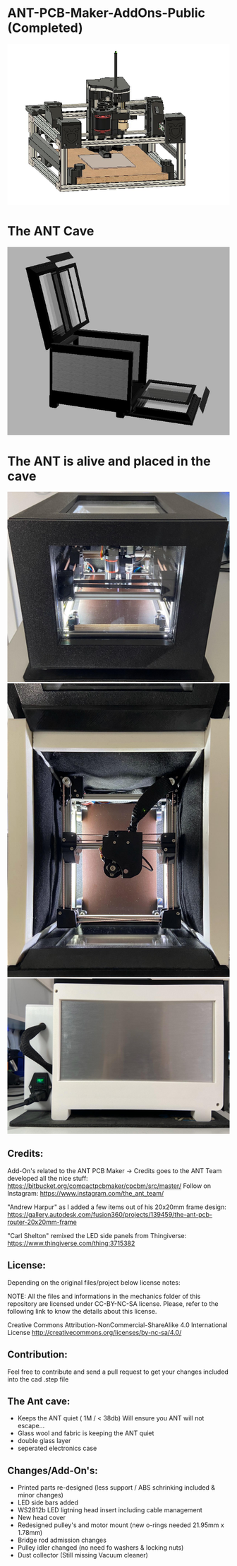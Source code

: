 # ANT-PCB-Maker-AddOns-Public (Completed)
![The Ant AddOns](Add-Ons_2.0.JPG)

# The ANT Cave
![The Case](case.JPG)

# The ANT is alive and placed in the cave
![It's alive](The_Ant.jpg)
![It's alive](The_Ant_Top.jpg)
![It's alive](The_Ant_Side.jpg)




## Credits:
Add-On's related to the ANT PCB Maker -> Credits goes to the ANT Team developed all the nice stuff:
https://bitbucket.org/compactpcbmaker/cpcbm/src/master/
Follow on Instagram: https://www.instagram.com/the_ant_team/

"Andrew Harpur" as I added a few items out of his 20x20mm frame design:
https://gallery.autodesk.com/fusion360/projects/139459/the-ant-pcb-router-20x20mm-frame

"Carl Shelton" remixed the LED side panels from Thingiverse:
https://www.thingiverse.com/thing:3715382

## License:  
Depending on the original files/project below license notes:

NOTE: All the files and informations in the mechanics folder of this repository are licensed under CC-BY-NC-SA license.
Please, refer to the following link to know the details about this license.

Creative Commons Attribution-NonCommercial-ShareAlike 4.0 International License
http://creativecommons.org/licenses/by-nc-sa/4.0/

## Contribution:
Feel free to contribute and send a pull request to get your changes included into the cad .step file


## The Ant cave:
* Keeps the ANT quiet ( 1M / < 38db) Will ensure you ANT will not escape... 
* Glass wool and fabric is keeping the ANT quiet
* double glass layer
* seperated electronics case 


## Changes/Add-On's:
* Printed parts re-designed (less support / ABS schrinking included & minor changes)
* LED side bars added
* WS2812b LED ligtning head insert including cable management
* New head cover
* Redesigned pulley's and motor mount (new o-rings needed 21.95mm x 1.78mm)
* Bridge rod admission changes
* Pulley idler changed (no need fo washers & locking nuts)
* Dust collector (Still missing Vacuum cleaner)